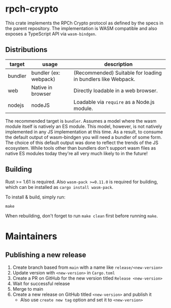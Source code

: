 # rpch-crypto

This crate implements the RPCh Crypto protocol as defined by the specs in the parent repository.
The implementation is WASM compatible and also exposes a TypeScript API via `wasm-bindgen`.

## Distributions

| target  | usage                 | description                                                  |
| ------- | --------------------- | ------------------------------------------------------------ |
| bundler | bundler (ex: webpack) | (Recommended) Suitable for loading in bundlers like Webpack. |
| web     | Native in browser     | Directly loadable in a web browser.                          |
| nodejs  | nodeJS                | Loadable via `require` as a Node.js module.                  |

The recommended target is `bundler`. Assumes a model where the wasm module itself is natively an ES module. This model, however, is not natively implemented in any JS implementation at this time. As a result, to consume the default output of wasm-bindgen you will need a bundler of some form.
The choice of this default output was done to reflect the trends of the JS ecosystem. While tools other than bundlers don't support wasm files as native ES modules today they're all very much likely to in the future!

## Building

Rust >= 1.61 is required. Also `wasm-pack >=0.11.0` is required for building, which can be installed as `cargo install wasm-pack`.

To install & build, simply run:

`make`

When rebuilding, don't forget to run `make clean` first before running `make`.

# Maintainers

## Publishing a new release

1. Create branch based from `main` with a name like `release/<new-version>`
2. Update version with `<new-version>` in `Cargo.toml`
3. Create a PR on GitHub for the new version titled `Release <new-version>`
4. Wait for successful release
5. Merge to main
6. Create a new release on GitHub titled `<new-version>` and publish it
   - Also use `create new tag` option and set it to `<new-version>`

